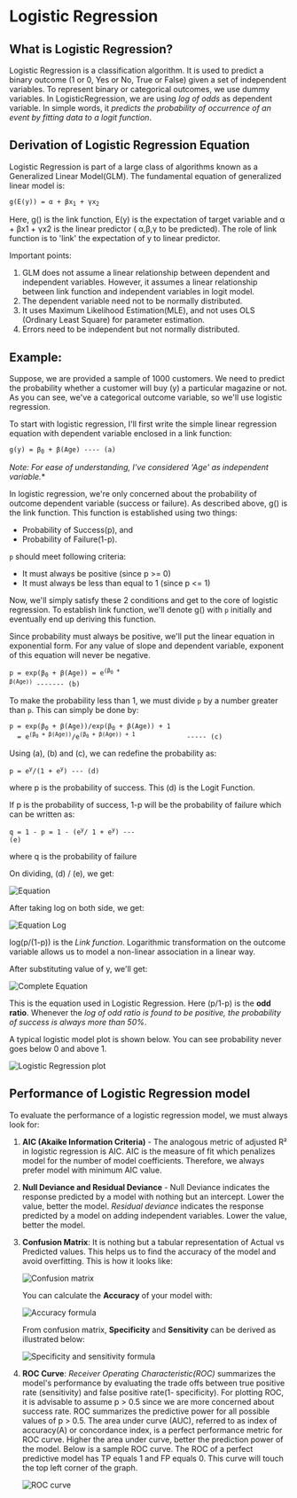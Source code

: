 ﻿# Logistic Regression
## What is Logistic Regression?
Logistic Regression is a classification algorithm. It is used to predict a binary outcome (1 or 0, Yes or No, True or False) given a set of independent variables. To represent binary or categorical outcomes, we use dummy variables. In LogisticRegression, we are using *log of odds* as dependent variable. In simple words, it *predicts the probability of occurrence of an event by fitting data to a logit function*.

## Derivation of Logistic Regression Equation
Logistic Regression is part of a large class of algorithms known as a Generalized Linear Model(GLM).
The fundamental equation of generalized linear model is:

<code>g(E(y)) = &alpha; + &beta;x<sub>1</sub> + &gamma;x<sub>2</sub></code>

Here, g() is the link function, E(y) is the expectation of target variable and α + βx1 + γx2 is the linear predictor ( α,β,γ to be predicted). The role of link function is to 'link' the expectation of y to linear predictor.

Important points:

1. GLM does not assume a linear relationship between dependent and independent variables. However, it assumes a linear relationship between link function and independent variables in logit model.
2. The dependent variable need not to be normally distributed.
3. It uses Maximum Likelihood Estimation(MLE), and not uses OLS (Ordinary Least Square) for parameter estimation.
4. Errors need to be independent but not normally distributed.

## Example:
Suppose, we are provided a sample of 1000 customers. We need to predict the probability whether a customer will buy (y) a particular magazine or not. As you can see, we've a categorical outcome variable, so we'll use logistic regression.

To start with logistic regression, I'll first write the simple linear regression equation with dependent variable enclosed in a link function:

<code>g(y) = &beta;<sub>0</sub> + β(Age)         ---- (a)</code>

*Note: For ease of understanding, I've considered 'Age' as independent variable.**

In logistic regression, we're only concerned about the probability of outcome dependent variable (success or failure). As described above, g() is the link function. This function is established using two things: 

+ Probability of Success(p), and 
+ Probability of Failure(1-p). 

`p` should meet following criteria:

+ It must always be positive (since p >= 0)
+ It must always be less than equal to 1 (since p <= 1)

Now, we'll simply satisfy these 2 conditions and get to the core of logistic regression. To establish link function, we'll denote g() with `p` initially and eventually end up deriving this function.

Since probability must always be positive, we'll put the linear equation in exponential form. For any value of slope and dependent variable, exponent of this equation will never be negative.

<code>p = exp(&beta;<sub>0</sub> + &beta;(Age)) = e<sup>(&beta;<sub>0</sub> + &beta;(Age))</sup>    ------- (b)</code>

To make the probability less than 1, we must divide `p` by a number greater than `p`. This can simply be done by:

<pre><code>p = exp(&beta;<sub>0</sub> + &beta;(Age))/exp(&beta;<sub>0</sub> + &beta;(Age)) + 1
  = e<sup>(&beta;<sub>0</sub> + &beta;(Age))</sup>/e<sup>(&beta;<sub>0</sub> + &beta;(Age)) + 1</sup>             ----- (c)</code></pre>

Using (a), (b) and (c), we can redefine the probability as:

<code>p = e<sup>y</sup>/(1 + e<sup>y</sup>)           --- (d)</code>

where p is the probability of success. This (d) is the Logit Function.

If p is the probability of success, 1-p will be the probability of failure which can be written as:

<code>q = 1 - p = 1 - (e<sup>y</sup>/ 1 + e<sup>y</sup>)    --- (e)</code>

where q is the probability of failure

On dividing, (d) / (e), we get:

![Equation](Readme.Images/LogisticRegression/LogisticRegression_Eq.jpg)

After taking log on both side, we get:

![Equation Log](Readme.Images/LogisticRegression/LogisticRegression_Eq_Log.jpg)

log(p/(1-p)) is the *Link function*. Logarithmic transformation on the outcome variable allows us to model a non-linear association in a linear way.

After substituting value of y, we'll get:

![Complete Equation](Readme.Images/LogisticRegression/LogisticRegression_Eq_Log_Complete.jpg)

This is the equation used in Logistic Regression. Here (p/1-p) is the **odd ratio**. Whenever the *log of odd ratio is found to be positive, the probability of success is always more than 50%*. 

A typical logistic model plot is shown below. You can see probability never goes below 0 and above 1.

![Logistic Regression plot](Readme.Images/LogisticRegression/LogisticRegression_Graph.jpg)

## Performance of Logistic Regression model
To evaluate the performance of a logistic regression model, we must always look for:

1. **AIC (Akaike Information Criteria)** - The analogous metric of adjusted R² in logistic regression is AIC. AIC is the measure of fit which penalizes model for the number of model coefficients. Therefore, we always prefer model with minimum AIC value.
2. **Null Deviance and Residual Deviance** - Null Deviance indicates the response predicted by a model with nothing but an intercept. Lower the value, better the model. *Residual deviance* indicates the response predicted by a model on adding independent variables. Lower the value, better the model.
3. **Confusion Matrix**: It is nothing but a tabular representation of Actual vs Predicted values. This helps us to find the accuracy of the model and avoid overfitting. This is how it looks like:
   
   ![Confusion matrix](Readme.Images/LogisticRegression/ConfusionMatrix.jpg)

   You can calculate the **Accuracy** of your model with:

   ![Accuracy formula](Readme.Images/LogisticRegression/Accuracy_Formulae.jpg)

   From confusion matrix, **Specificity** and **Sensitivity** can be derived as illustrated below:

   ![Specificity and sensitivity formula](Readme.Images/LogisticRegression/Specificity_Sensitivity.jpg)

4. **ROC Curve**: *Receiver Operating Characteristic(ROC)* summarizes the model's performance by evaluating the trade offs between true positive rate (sensitivity) and false positive rate(1- specificity). For plotting ROC, it is advisable to assume p > 0.5 since we are more concerned about success rate. ROC summarizes the predictive power for all possible values of p > 0.5.  The area under curve (AUC), referred to as index of accuracy(A) or concordance index, is a perfect performance metric for ROC curve. Higher the area under curve, better the prediction power of the model. Below is a sample ROC curve. The ROC of a perfect predictive model has TP equals 1 and FP equals 0. This curve will touch the top left corner of the graph.
   
   ![ROC curve](Readme.Images/LogisticRegression/ROC_Curve.jpg)

